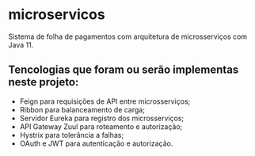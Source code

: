 # microservicos

Sistema de folha de pagamentos com arquitetura de microsserviços com Java 11.

## Tencologias que foram ou serão implementas neste projeto:
- Feign para requisições de API entre microsserviços;
- Ribbon para balanceamento de carga;
- Servidor Eureka para registro dos microsserviços;
- API Gateway Zuul para roteamento e autorização;
- Hystrix para tolerância a falhas;
- OAuth e JWT para autenticação e autorização.


